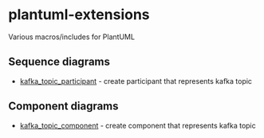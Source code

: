 # plantuml-extensions

Various macros/includes for PlantUML

## Sequence diagrams

* [kafka_topic_participant](./sequence/kafka-topic-participant.md) - create participant that represents kafka topic


## Component diagrams

* [kafka_topic_component](./component/kafka-topic-component.md) - create component that represents kafka topic
